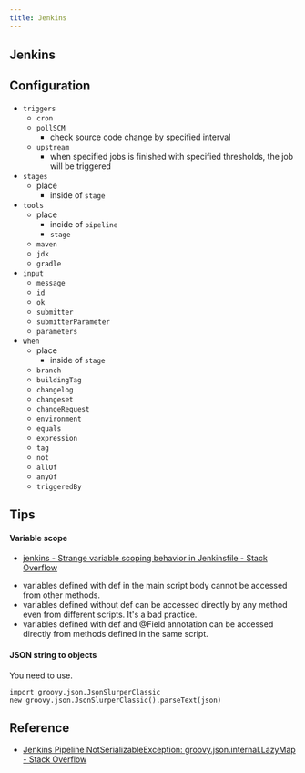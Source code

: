 ```yaml
---
title: Jenkins
---
```


## Jenkins

## Configuration

- `triggers`
    - `cron`
    - `pollSCM`
        - check source code change by specified interval
    - `upstream`
        - when specified jobs is finished with specified thresholds, the job will be triggered
- `stages`
    - place
        - inside of `stage`
- `tools`
    - place
        - incide of `pipeline`
        - `stage`
    - `maven`
    - `jdk`
    - `gradle`
- `input`
    - `message`
    - `id`
    - `ok`
    - `submitter`
    - `submitterParameter`
    - `parameters`
- `when`
    - place
        - inside of `stage`
    - `branch`
    - `buildingTag`
    - `changelog`
    - `changeset`
    - `changeRequest`
    - `environment`
    - `equals`
    - `expression`
    - `tag`
    - `not`
    - `allOf`
    - `anyOf`
    - `triggeredBy`

## Tips

#### Variable scope
- [jenkins \- Strange variable scoping behavior in Jenkinsfile \- Stack Overflow](https://stackoverflow.com/questions/50571316/strange-variable-scoping-behavior-in-jenkinsfile)

* variables defined with def in the main script body cannot be accessed from other methods.
* variables defined without def can be accessed directly by any method even from different scripts. It's a bad practice.
* variables defined with def and @Field annotation can be accessed directly from methods defined in the same script.


#### JSON string to objects
You need to use.

```
import groovy.json.JsonSlurperClassic
new groovy.json.JsonSlurperClassic().parseText(json)
```


## Reference
- [Jenkins Pipeline NotSerializableException: groovy\.json\.internal\.LazyMap \- Stack Overflow](https://stackoverflow.com/questions/37864542/jenkins-pipeline-notserializableexception-groovy-json-internal-lazymap/37897833#37897833)
